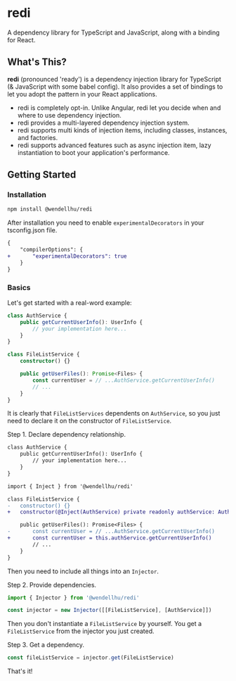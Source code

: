 # redi

A dependency library for TypeScript and JavaScript, along with a binding for React.

## What's This?

**redi** (pronounced 'ready') is a dependency injection library for TypeScript (& JavaScript with some babel config). It also provides a set of bindings to let you adopt the pattern in your React applications.

-   redi is completely opt-in. Unlike Angular, redi let you decide when and where to use dependency injection.
-   redi provides a multi-layered dependency injection system.
-   redi supports multi kinds of injection items, including classes, instances, and factories.
-   redi supports advanced features such as async injection item, lazy instantiation to boot your application's performance.

## Getting Started

### Installation

```sh
npm install @wendellhu/redi
```

After installation you need to enable `experimentalDecorators` in your tsconfig.json file.

```diff
{
    "compilerOptions": {
+       "experimentalDecorators": true
    }
}
```

### Basics

Let's get started with a real-word example:

```typescript
class AuthService {
    public getCurrentUserInfo(): UserInfo {
        // your implementation here...
    }
}

class FileListService {
    constructor() {}

    public getUserFiles(): Promise<Files> {
        const currentUser = // ...AuthService.getCurrentUserInfo()
        // ...
    }
}
```

It is clearly that `FileListServices` dependents on `AuthService`, so you just need to declare it on the constructor of `FileListService`.

Step 1. Declare dependency relationship.

```diff
class AuthService {
    public getCurrentUserInfo(): UserInfo {
        // your implementation here...
    }
}

import { Inject } from '@wendellhu/redi'

class FileListService {
-   constructor() {}
+   constructor(@Inject(AuthService) private readonly authService: AuthService) {}

    public getUserFiles(): Promise<Files> {
-       const currentUser = // ...AuthService.getCurrentUserInfo()
+       const currentUser = this.authService.getCurrentUserInfo()
        // ...
    }
}
```

Then you need to include all things into an `Injector`.

Step 2. Provide dependencies.

```typescript
import { Injector } from '@wendellhu/redi'

const injector = new Injector([[FileListService], [AuthService]])
```

Then you don't instantiate a `FileListService` by yourself. You get a `FileListService` from the injector you just created.

Step 3. Get a dependency.

```typescript
const fileListService = injector.get(FileListService)
```

That's it!
